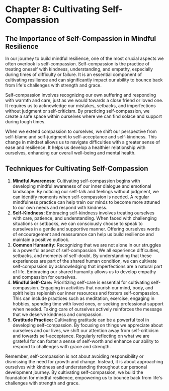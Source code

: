 # Chapter 8: Cultivating Self-Compassion

## The Importance of Self-Compassion in Mindful Resilience

In our journey to build mindful resilience, one of the most crucial aspects we often overlook is self-compassion. Self-compassion is the practice of treating oneself with kindness, understanding, and empathy, especially during times of difficulty or failure. It is an essential component of cultivating resilience and can significantly impact our ability to bounce back from life's challenges with strength and grace.

Self-compassion involves recognizing our own suffering and responding with warmth and care, just as we would towards a close friend or loved one. It requires us to acknowledge our mistakes, setbacks, and imperfections without judgment or self-criticism. By practicing self-compassion, we create a safe space within ourselves where we can find solace and support during tough times.

When we extend compassion to ourselves, we shift our perspective from self-blame and self-judgment to self-acceptance and self-kindness. This change in mindset allows us to navigate difficulties with a greater sense of ease and resilience. It helps us develop a healthier relationship with ourselves, enhancing our overall well-being and mental health.

## Techniques for Cultivating Self-Compassion

1. **Mindful Awareness:** Cultivating self-compassion begins with developing mindful awareness of our inner dialogue and emotional landscape. By noticing our self-talk and feelings without judgment, we can identify moments when self-compassion is needed. A regular mindfulness practice can help train our minds to become more attuned to our own needs and respond with kindness.
2. **Self-Kindness:** Embracing self-kindness involves treating ourselves with care, patience, and understanding. When faced with challenging situations or setbacks, we can consciously choose to speak to ourselves in a gentle and supportive manner. Offering ourselves words of encouragement and reassurance can help us build resilience and maintain a positive outlook.
3. **Common Humanity:** Recognizing that we are not alone in our struggles is a powerful aspect of self-compassion. We all experience difficulties, setbacks, and moments of self-doubt. By understanding that these experiences are part of the shared human condition, we can cultivate self-compassion by acknowledging that imperfections are a natural part of life. Embracing our shared humanity allows us to develop empathy and compassion for ourselves.
4. **Mindful Self-Care:** Prioritizing self-care is essential for cultivating self-compassion. Engaging in activities that nourish our mind, body, and spirit helps replenish our inner resources and fosters self-compassion. This can include practices such as meditation, exercise, engaging in hobbies, spending time with loved ones, or seeking professional support when needed. Taking care of ourselves actively reinforces the message that we deserve kindness and compassion.
5. **Gratitude Practice:** Cultivating gratitude can be a powerful tool in developing self-compassion. By focusing on things we appreciate about ourselves and our lives, we shift our attention away from self-criticism and towards self-acceptance. Regularly reflecting on what we are grateful for can foster a sense of self-worth and enhance our ability to respond to challenges with grace and strength.

Remember, self-compassion is not about avoiding responsibility or dismissing the need for growth and change. Instead, it is about approaching ourselves with kindness and understanding throughout our personal development journey. By cultivating self-compassion, we build the foundation for mindful resilience, empowering us to bounce back from life's challenges with strength and grace.
